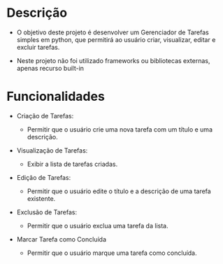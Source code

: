 
# Descrição

- O objetivo deste projeto é desenvolver um Gerenciador de Tarefas simples em python,
que permitirá ao usuário criar, visualizar, editar e excluir tarefas.

- Neste projeto não foi utilizado frameworks ou bibliotecas externas, apenas recurso built-in 

# Funcionalidades

- Criação de Tarefas:
  - Permitir que o usuário crie uma nova tarefa com um título e uma descrição.

- Visualização de Tarefas:
  - Exibir a lista de tarefas criadas.

- Edição de Tarefas:
  - Permitir que o usuário edite o título e a descrição de uma tarefa existente.

- Exclusão de Tarefas:
  - Permitir que o usuário exclua uma tarefa da lista.

- Marcar Tarefa como Concluída
  - Permitir que o usuário marque uma tarefa como concluída.

